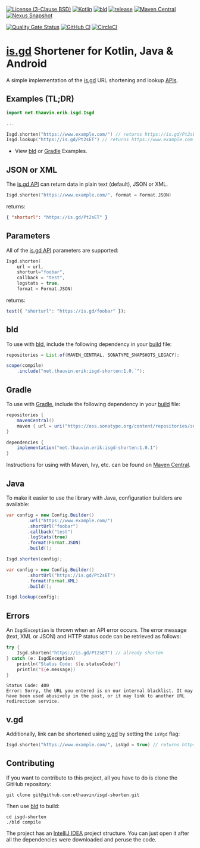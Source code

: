 [![License (3-Clause BSD)](https://img.shields.io/badge/license-BSD%203--Clause-blue.svg?style=flat-square)](https://opensource.org/licenses/BSD-3-Clause)
[![Kotlin](https://img.shields.io/badge/kotlin-1.9.21-7f52ff)](https://kotlinlang.org/)
[![bld](https://img.shields.io/badge/1.9.0-FA9052?label=bld&labelColor=2392FF)](https://rife2.com/bld)
[![release](https://img.shields.io/github/release/ethauvin/isgd-shorten.svg)](https://github.com/ethauvin/isgd-shorten/releases/latest)
[![Maven Central](https://img.shields.io/maven-central/v/net.thauvin.erik/isgd-shorten.svg?color=blue)](https://central.sonatype.com/artifact/net.thauvin.erik/isgd-shorten)
[![Nexus Snapshot](https://img.shields.io/nexus/s/net.thauvin.erik/isgd-shorten?label=snapshot&server=https%3A%2F%2Foss.sonatype.org%2F)](https://oss.sonatype.org/content/repositories/snapshots/net/thauvin/erik/isgd-shorten/)


[![Quality Gate Status](https://sonarcloud.io/api/project_badges/measure?project=ethauvin_isgd-shorten&metric=alert_status)](https://sonarcloud.io/dashboard?id=ethauvin_isgd-shorten)
[![GitHub CI](https://github.com/ethauvin/isgd-shorten/actions/workflows/bld.yml/badge.svg)](https://github.com/ethauvin/isgd-shorten/actions/workflows/bld.yml)
[![CircleCI](https://circleci.com/gh/ethauvin/isgd-shorten/tree/master.svg?style=shield)](https://circleci.com/gh/ethauvin/isgd-shorten/tree/master)

# [is.gd](https://is.gd/developers.php) Shortener for Kotlin, Java & Android

A simple implementation of the [is.gd](https://is.gd/) URL shortening and lookup [APIs](https://is.gd/developers.php).

## Examples (TL;DR)

```kotlin
import net.thauvin.erik.isgd.Isgd

...

Isgd.shorten("https://www.example.com/") // returns https://is.gd/Pt2sET
Isgd.lookup("https://is.gd/Pt2sET") // returns https://www.example.com

```

- View [bld](https://github.com/ethauvin/isgd-shorten/blob/master/examples/bld) or [Gradle](https://github.com/ethauvin/isgd-shorten/blob/master/examples/gradle) Examples.

## JSON or XML

The [is.gd API](https://is.gd/developers.php) can return data in plain text (default), JSON or XML.

```kotlin
Isgd.shorten("https://www.example.com/", format = Format.JSON)
```

returns:

```json
{ "shorturl": "https://is.gd/Pt2sET" }
```

## Parameters

All of the [is.gd API](https://is.gd/developers.php) parameters are supported:

```kotlin
Isgd.shorten(
    url = url,
    shorturl="foobar",
    callback = "test",
    logstats = true,
    format = Format.JSON)
```

returns:

```js
test({ "shorturl": "https://is.gd/foobar" });
```

## bld

To use with [bld](https://rife2.com/bld), include the following dependency in your [build](https://github.com/ethauvin/isgd-shorten/blob/master/examples/bld/src/bld/java/com/example/ExampleBuild.java) file:

```java
repositories = List.of(MAVEN_CENTRAL, SONATYPE_SNAPSHOTS_LEGACY);

scope(compile)
    .include("net.thauvin.erik:isgd-shorten:1.0.`");
```

## Gradle

To use with [Gradle](https://gradle.org/), include the following dependency in your [build](https://github.com/ethauvin/isgd-shorten/blob/master/examples/gradle/build.gradle.kts) file:

```gradle
repositories {
    mavenCentral()
    maven { url = uri("https://oss.sonatype.org/content/repositories/snapshots") } // only needed for SNAPSHOT
}

dependencies {
    implementation("net.thauvin.erik:isgd-shorten:1.0.1")
}
```

Instructions for using with Maven, Ivy, etc. can be found on [Maven Central](https://central.sonatype.com/artifact/net.thauvin.erik/isgd-shorten).

## Java

To make it easier to use the library with Java, configuration builders are available:

```java
var config = new Config.Builder()
        .url("https://www.example.com/")
        .shortUrl("foobar")
        .callback("test")
        .logStats(true)
        .format(Format.JSON)
        .build();

Isgd.shorten(config);
```

```java
var config = new Config.Builder()
        .shortUrl("https://is.gd/Pt2sET")
        .format(Format.XML)
        .build();

Isgd.lookup(config);
```

## Errors

An `IsgdException` is thrown when an API error occurs. The error message (text, XML or JSON) and HTTP status code can be retrieved as follows:

```kotlin
try {
    Isgd.shorten("https://is.gd/Pt2sET") // already shorten
} catch (e: IsgdException)
    println("Status Code: ${e.statusCode}")
    println("${e.message})
}
```

```console
Status Code: 400
Error: Sorry, the URL you entered is on our internal blacklist. It may have been used abusively in the past, or it may link to another URL redirection service.
```

## v.gd

Additionally, link can be shortened using [v.gd](https://v.gd/) by setting the `isVgd` flag:

```kotlin
Isgd.shorten("https://www.example.com/", isVgd = true) // returns https://v.gd/2z2ncj
```

## Contributing

If you want to contribute to this project, all you have to do is clone the GitHub
repository:

```console
git clone git@github.com:ethauvin/isgd-shorten.git
```

Then use [bld](https://rife2.com/bld) to build:

```console
cd isgd-shorten
./bld compile
```

The project has an [IntelliJ IDEA](https://www.jetbrains.com/idea/) project structure. You can just open it after all the dependencies were downloaded and peruse the code.
